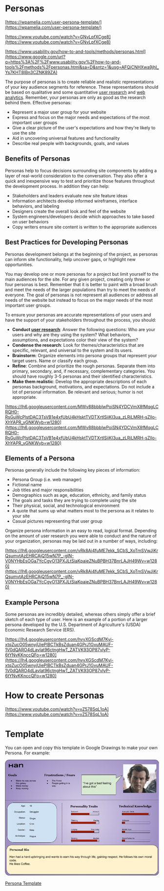 # Personas

[https://wpamelia.com/user-persona-template/](https://wpamelia.com/user-persona-template/)

[https://www.youtube.com/watch?v=GNvLpfXCge8](https://www.youtube.com/watch?v=GNvLpfXCge8)

[https://www.usability.gov/how-to-and-tools/methods/personas.html](https://www.google.com/url?q=https%3A%2F%2Fwww.usability.gov%2Fhow-to-and-tools%2Fmethods%2Fpersonas.html&sa=D&sntz=1&usg=AFQjCNHXwa9jhI_Ys7KHT8IBn3CZNK89ZA)

The purpose of personas is to create reliable and realistic representations of your key audience segments for reference. These representations should be based on qualitative and some quantitative [user research](https://www.google.com/url?q=https%3A%2F%2Fwww.usability.gov%2Fwhat-and-why%2Fuser-research.html&sa=D&sntz=1&usg=AFQjCNGW88GkzaKuq_AXKT5U4BZ1MOKmQw) and [web analytics](https://www.google.com/url?q=https%3A%2F%2Fwww.usability.gov%2Fwhat-and-why%2Fweb-analytics.html&sa=D&sntz=1&usg=AFQjCNGeiAeGHz2HjREk-6oqTtsrbmOAVw). Remember, your personas are only as good as the research behind them. Effective personas:

- Represent a major user group for your website
- Express and focus on the major needs and expectations of the most important user groups
- Give a clear picture of the user's expectations and how they're likely to use the site
- Aid in uncovering universal features and functionality
- Describe real people with backgrounds, goals, and values

## **Benefits of Personas**

Personas help to focus decisions surrounding site components by adding a layer of real-world consideration to the conversation. They also offer a quick and inexpensive way to test and prioritize those features throughout the development process. In addition they can help:

- Stakeholders and leaders evaluate new site feature ideas
- Information architects develop informed wireframes, interface behaviors, and labeling
- Designers create the overall look and feel of the website
- System engineers/developers decide which approaches to take based on user behaviors
- Copy writers ensure site content is written to the appropriate audiences

## **Best Practices for Developing Personas**

Personas development belongs at the beginning of the project, as personas can inform site functionality, help uncover gaps, or highlight new opportunities.

You may develop one or more personas for a project but limit yourself to the main audiences for the site. For any given project, creating only three or four personas is best. Remember that it is better to paint with a broad brush and meet the needs of the larger populations than try to meet the needs of everyone. The goal of personas is not represent all audiences or address all needs of the website but instead to focus on the major needs of the most important user groups.

To ensure your personas are accurate representations of your users and have the support of your stakeholders throughout the process, you should:

- **Conduct [user research](https://www.google.com/url?q=https%3A%2F%2Fwww.usability.gov%2Fwhat-and-why%2Fuser-research.html&sa=D&sntz=1&usg=AFQjCNGW88GkzaKuq_AXKT5U4BZ1MOKmQw)**: Answer the following questions: Who are your users and why are they using the system? What behaviors, assumptions, and expectations color their view of the system?
- **Condense the research**: Look for themes/characteristics that are specific, relevant, and universal to the system and its users.
- **Brainstorm**: Organize elements into persona groups that represent your target users. Name or classify each group.
- **Refine**: Combine and prioritize the rough personas. Separate them into primary, secondary, and, if necessary, complementary categories. You should have roughly 3-5 personas and their identified characteristics.
- **Make them realistic**: Develop the appropriate descriptions of each personas background, motivations, and expectations. Do not include a lot of personal information. Be relevant and serious; humor is not appropriate.

[https://lh6.googleusercontent.com/MWv88bbblwPoiSN4YDCVmX8fMqgLCRQH0-RsGuWcPlstDAC3TsVB1e4xfUbU4kHsktTVDTXrtISiiKI3ua_zLRiLMRH-sZllo-XhYAPR_vGNKWyb=w1280](https://lh6.googleusercontent.com/MWv88bbblwPoiSN4YDCVmX8fMqgLCRQH0-RsGuWcPlstDAC3TsVB1e4xfUbU4kHsktTVDTXrtISiiKI3ua_zLRiLMRH-sZllo-XhYAPR_vGNKWyb=w1280)

## **Elements of a Persona**

Personas generally include the following key pieces of information:

- Persona Group (i.e. web manager)
- Fictional name
- Job titles and major responsibilities
- Demographics such as age, education, ethnicity, and family status
- The goals and tasks they are trying to complete using the site
- Their physical, social, and technological environment
- A quote that sums up what matters most to the persona as it relates to your site
- Casual pictures representing that user group

Organize persona information in an easy to read, logical format. Depending on the amount of user research you were able to conduct and the nature of your organization, personas may be laid out in a number of ways, including:

[https://lh6.googleusercontent.com/vRk8Ai4fuME7ekk_SCbS_XoTmSVwJiKrQsumvtAzEHRCAjQ15wN7P_-gIN-V0NYHbEsOGa7YcCgyO13PXJLtSiaKpaieZNuBPBH37BnrLAJH49Wv=w1280](https://lh6.googleusercontent.com/vRk8Ai4fuME7ekk_SCbS_XoTmSVwJiKrQsumvtAzEHRCAjQ15wN7P_-gIN-V0NYHbEsOGa7YcCgyO13PXJLtSiaKpaieZNuBPBH37BnrLAJH49Wv=w1280)

## **Example Persona**

Some personas are incredibly detailed, whereas others simply offer a brief sketch of each type of user. Here is an example of a portion of a larger persona developed by the U.S. Department of Agriculture's (USDA) Economic Research Service (ERS).

[https://lh4.googleusercontent.com/hvvXGScdM7Kyi-xtqZucO05wnyjUiePlBCTkBsZduan4GPrJ1GvuMAUF-1V0dQARO4dLavlat96ctngHwT_ZATVK93OP87vlyP-6tYNvKKnccQFo=w1280](https://lh4.googleusercontent.com/hvvXGScdM7Kyi-xtqZucO05wnyjUiePlBCTkBsZduan4GPrJ1GvuMAUF-1V0dQARO4dLavlat96ctngHwT_ZATVK93OP87vlyP-6tYNvKKnccQFo=w1280)

# How to create Personas

[https://www.youtube.com/watch?v=vZ578SqL1oA](https://www.youtube.com/watch?v=vZ578SqL1oA)

# Template

You can open and copy this template in Google Drawings to make your own Persona. For example:

![Personas%20df985936e12e47779ba7030e2e3eb5f6/JavaTheHutt_Persona_2_-_Han.png](Personas%20df985936e12e47779ba7030e2e3eb5f6/JavaTheHutt_Persona_2_-_Han.png)

[Persona Template](https://docs.google.com/drawings/d/1gCdnsOmtFwSTU1sIuf6fNXg1upMbqFZYyH4lGsQUIpU/edit?usp=drivesdk)
